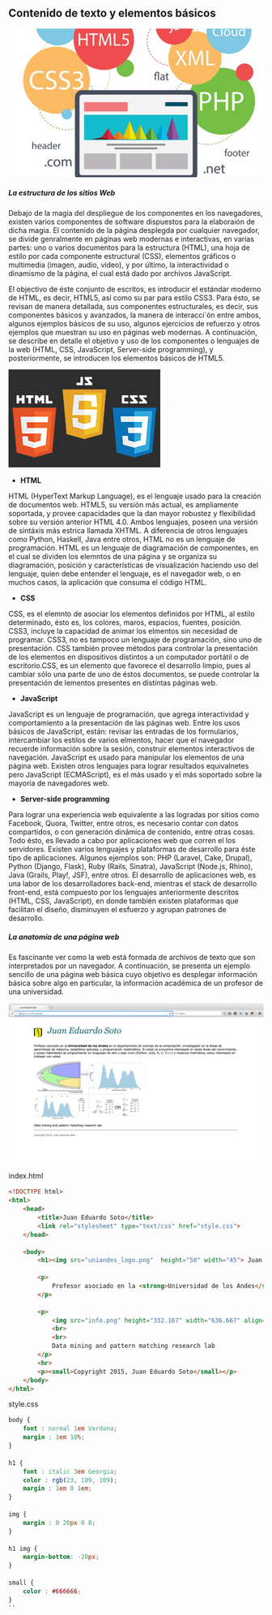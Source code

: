 ## Contenido de texto y elementos básicos


![Web dev](https://raw.githubusercontent.com/scvalencia/SchoolWork/master/Teaching/ISIS3710/HTML%26CSS/img/image.jpg)

##### La estructura de los sitios Web

Debajo de la magia del despliegue de los componentes en los navegadores, existen varios componentes de software dispuestos para la elaboraión de dicha magia. El contenido de la página desplegda por cualquier navegador, se divide genralmente en páginas web modernas e interactivas, en varias partes: uno o varios documentos para la estructura (HTML), una hoja de estilo por cada componente estructural (CSS), elementos gráficos o multimedia (imagen, audio, video), y por último, la interactividad o dinamismo de la página, el cual está dado por archivos JavaScript. 

El objectivo de éste conjunto de escritos, es introducir el estándar moderno de HTML, es decir, HTML5, así como su par para estilo CSS3. Para ésto, se revisan de manera detallada, sus componentes estructurales, es decir, sus componentes básicos y avanzados, la manera de interacci´ón entre ambos, algunos ejemplos básicos de su uso, algunos ejercicios de refuerzo y otros ejemplos que muestran su uso en páginas web modernas. A continuación, se describe en detalle el objetivo y uso de los componentes o lenguajes de la web (HTML, CSS, JavaScript, Server-side programming), y posteriormente, se introducen los elementos básicos de HTML5.

![](https://raw.githubusercontent.com/scvalencia/SchoolWork/master/Teaching/ISIS3710/HTML%26CSS/img/triplet.png)

+ **HTML**

HTML (HyperText Markup Language), es el lenguaje usado para la creación de documentos web. HTML5, su versión más actual, es ampliamente soportada, y provee capacidades que la dan mayor robustez y flexibilidad sobre su versión anterior HTML 4.0. Ambos lenguajes, poseen una versión de sintáxis más estrica llamada XHTML. A diferencia de otros lenguajes como Python, Haskell, Java entre otros, HTML no es un lenguaje de programación. HTML es un lenguaje de diagramación de componentes, en el cual se dividen los elemntos de una página y se organiza su diagramación, posición y características de visualización haciendo uso del lenguaje, quien debe entender el lenguaje, es el navegador web, o en muchos casos, la aplicación que consuma el código HTML.

+ **CSS**

CSS, es el elemnto de asociar los elementos definidos por HTML, al estilo determinado, ésto es, los colores, maros, espacios, fuentes, posición. CSS3, incluye la capacidad de animar los elmentos sin necesidad de programar. CSS3, no es tampoco un lenguaje de programación, sino uno de presentación. CSS también provee métodos para controlar la presentación de los elementos en dispositivos distintos a un computador portátil o de escritorio.CSS, es un elemento que favorece el desarrollo limpio, pues al cambiar sólo una parte de uno de éstos documentos, se puede controlar la presentación de lementos presentes en distintas páginas web.

+ **JavaScript**

JavaScript es un lenguaje de programación, que agrega interactividad y comportamiento a la presentación de las páginas web. Entre los usos básicos de JavaScript, están: revisar las entradas de los formularios, intercambiar los estilos de varios elmentos, hacer que el navegador recuerde información sobre la sesión, construir elementos interactivos de navegación. JavaScript es usado para manipular los elementos de una página web. Existen otros lenguajes para lograr resultados equivalnetes pero JavaScript (ECMAScript), es el más usado y el más soportado sobre la mayoría de navegadores web.

+ **Server-side programming**

Para lograr una experiencia web equivalente a las logradas por sitios como Facebook, Quora, Twitter, entre otros, es necesario contar con datos compartidos, o con generación dinámica de contenido, entre otras cosas. Todo ésto, es llevado a cabo por aplicaciones web que corren el los servidores. Existen varios lenguajes y plataformas de desarrollo para éste tipo de aplicaciones. Algunos ejemplos son: PHP (Laravel, Cake, Drupal), Python (Django, Flask), Ruby (Rails, Sinatra), JavaScript (Node.js, Rhino), Java (Grails, Play!, JSF), entre otros. El desarrollo de aplicaciones web, es una labor de los desarrolladores back-end, mientras el stack de desarrollo front-end, está compuesto por los lenguajes anteriormente descritos (HTML, CSS, JavaScript), en donde también existen plataformas que facilitan el diseño, disminuyen el esfuerzo y agrupan patrones de desarrollo.

##### La anatomía de una página web

Es fascinante ver como la web está formada de archivos de texto que son interpretados por un navegador. A continuación, se presenta un ejemplo sencillo de una página web básica cuyo objetivo es desplegar información básica sobre algo en particular, la información académica de un profesor de una universidad.

![](https://raw.githubusercontent.com/scvalencia/SchoolWork/master/Teaching/ISIS3710/HTML%26CSS/img/ex1_screenshot.png)


index.html

```html
<!DOCTYPE html>
<html>
	<head>
		<title>Juan Eduardo Soto</title>
		<link rel="stylesheet" type="text/css" href="style.css">
	</head>

	<body>
		<h1><img src="uniandes_logo.png"  height="50" width="45"> Juan Eduardo Soto </h1>

		<p>
			Profesor asociado en la <strong>Universidad de los Andes</strong> en el departamento de ciencias de la computaci&oacuten. Investigador en la &aacutereas de aprendizaje de m&aacutequina, estad&iacutestica aplicada, y programaci&oacuten matem&aacutetica. Si usted se encuentra interesado en &eacutestas &aacutereas del conocimiento, y posee habilidades de programaci&oacuten en lenguajes de alto y bajo nivel (Python, Julia, R, C, C++) y madurez matm&aacutetica, <em> estoy interesado en trabajar con usted. </em>
		</p>

		<p>
			<img src="info.png" height="332.167" width="636.667" align="middle"> 
			<br>
			<br>
			Data mining and pattern matching research lab
		</p>
		<hr>
		<p><small>Copyright 2015, Juan Eduardo Soto</small></p>
	</body>
</html>
```

style.css

```css
body {
	font : normal 1em Verdana;
	margin : 1em 10%;
}

h1 {
	font : italic 3em Georgia;
	color : rgb(23, 109, 109);
	margin : 1em 0 1em;
}

img {
	margin : 0 20px 0 0;
}

h1 img {
	margin-bottom: -20px;
}

small {
	color : #666666;
}
``

 


















